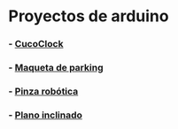 # Proyectos de arduino

### - [CucoClock](cucoclock.md)
### - [Maqueta de parking](Parking2019.md)
### - [Pinza robótica](PinzaRobotica.md)
### - [Plano inclinado](PlanoInclinado.md)
